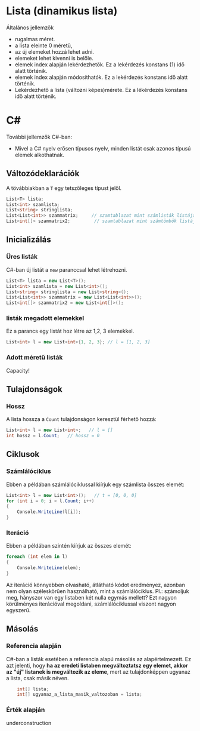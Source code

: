 # Lista (dinamikus lista)

Általános jellemzők
- rugalmas méret. 
- a lista eleinte 0 méretű, 
- az új elemeket hozzá lehet adni.
- elemeket lehet kivenni is belőle.
- elemek index alapján lekérdezhetők. Ez a lekérdezés konstans (1) idő alatt történik. 
- elemek index alapján módosíthatók. Ez a lekérdezés konstans idő alatt történik.
- Lekérdezhető a lista (változni képes)mérete. Ez a lékérdezés konstans idő alatt történik. 


# C\#
További jellemzők C\#-ban:
- Mivel a C\# nyelv erősen típusos nyelv, minden listát csak azonos típusú elemek alkothatnak.

## Változódeklarációk
A tövábbiakban a ``T`` egy tetszőleges típust jelöl. 
```cs
List<T> lista;
List<int> szamlista;
List<string> stringlista;
List<List<int>> szammatrix;     // szamtablazat mint számlisták listája.
List<int[]> szammatrix2;         // szamtablazat mint számtömbök listája.
```

## Inicializálás
### Üres listák
C#-ban új listát a ``new`` paranccsal lehet létrehozni.
```cs
List<T> lista = new List<T>();
List<int> szamlista = new List<int>();
List<string> stringlista = new List<string>();
List<List<int>> szammatrix = new List<List<int>>();
List<int[]> szammatrix2 = new List<int[]>();
```
### listák megadott elemekkel
Ez a parancs egy listát hoz létre az 1,2, 3 elemekkel. 
```cs
List<int> l = new List<int>{1, 2, 3}; // l = [1, 2, 3]
```

### Adott méretű listák

Capacity!

## Tulajdonságok
### Hossz
A lista hossza a ``Count`` tulajdonságon keresztül férhető hozzá:

```cs
List<int> l = new List<int>;   // l = []
int hossz = l.Count;   // hossz = 0
```

## Ciklusok
### Számlálóciklus
Ebben a példában számlálóciklussal kiírjuk egy számlista összes elemét: 
```cs
List<int> l = new List<int>();   // t = [0, 0, 0]
for (int i = 0; i < l.Count; i++)
{
    Console.WriteLine(l[i]);
}
```

### Iteráció
Ebben a példában szintén kiírjuk az összes elemét:
```cs
foreach (int elem in l)
{
    Console.WriteLine(elem);
}
```
Az iteráció könnyebben olvasható, átlátható kódot eredményez, azonban nem olyan széleskörűen használható, mint a számlálóciklus. Pl.: számoljuk meg, hányszor van egy listaben két nulla egymás mellett? Ezt nagyon körülményes iterációval megoldani, számlálóciklussal viszont nagyon egyszerű.
## Másolás

### Referencia alapján
C\#-ban a listák esetében a referencia alapú másolás az alapértelmezett. 
Ez azt jelenti, hogy **ha az eredeti listaben megváltoztatsz egy elemet, akkor az "új" listanek is megváltozik az eleme**, mert az tulajdonképpen ugyanaz a lista, csak másik néven.

```cs
    int[] lista;
    int[] ugyanaz_a_lista_masik_valtozoban = lista;
```

### Érték alapján

underconstruction